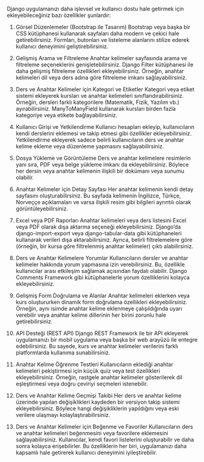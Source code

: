 Django uygulamanızı daha işlevsel ve kullanıcı dostu hale getirmek için ekleyebileceğiniz bazı özellikler şunlardır:

1. Görsel Düzenlemeler (Bootstrap ile Tasarım)
Bootstrap veya başka bir CSS kütüphanesi kullanarak sayfaları daha modern ve çekici hale getirebilirsiniz.
Formları, butonları ve listeleme alanlarını stilize ederek kullanıcı deneyimini geliştirebilirsiniz.

2. Gelişmiş Arama ve Filtreleme
Anahtar kelimeler sayfasında arama ve filtreleme seçeneklerini genişletebilirsiniz.
Django Filter kütüphanesi ile daha gelişmiş filtreleme özellikleri ekleyebilirsiniz. Örneğin, anahtar kelimeleri dil veya ders adına göre filtreleme imkanı sağlayabilirsiniz.

3. Ders ve Anahtar Kelimeler için Kategori ve Etiketler
Kategori veya etiket sistemi ekleyerek kursları ve anahtar kelimeleri sınıflandırabilirsiniz. Örneğin, dersleri farklı kategorilere (Matematik, Fizik, Yazılım vb.) ayırabilirsiniz.
ManyToManyField kullanarak kursları birden fazla kategoriye veya etikete bağlayabilirsiniz.

4. Kullanıcı Girişi ve Yetkilendirme
Kullanıcı hesapları ekleyip, kullanıcıların kendi derslerini eklemesi ve takip etmesi gibi özellikler ekleyebilirsiniz.
Yetkilendirme ekleyerek sadece belirli kullanıcıların ders ve anahtar kelime ekleme veya düzenleme yapmasını sağlayabilirsiniz.

5. Dosya Yükleme ve Görüntüleme
Ders ve anahtar kelimelere resimlerin yanı sıra, PDF veya belge yükleme imkanı da ekleyebilirsiniz.
Böylece her dersin veya anahtar kelimenin ilişkili bir dokümanı veya sunumu olabilir.
6. Anahtar Kelimeler için Detay Sayfası
Her anahtar kelimenin kendi detay sayfasını oluşturabilirsiniz. Bu sayfada kelimenin İngilizce, Türkçe, Norveççe açıklamaları ve varsa ilişkili resim gibi bilgileri ayrıntılı olarak görüntüleyebilirsiniz.
7. Excel veya PDF Raporları
Anahtar kelimeleri veya ders listesini Excel veya PDF olarak dışa aktarma seçeneği ekleyebilirsiniz. Django’da django-import-export veya django-tabular-data gibi kütüphaneleri kullanarak verileri dışa aktarabilirsiniz.
Ayrıca, belirli filtrelemelere göre (örneğin, bir kursa göre filtrelenmiş anahtar kelimeler) çıktı alabilirsiniz.
8. Ders ve Anahtar Kelimelere Yorumlar
Kullanıcıların dersler ve anahtar kelimeler hakkında yorum yapmasına izin verebilirsiniz. Bu, özellikle kullanıcılar arası etkileşim sağlamak açısından faydalı olabilir.
Django Comments Framework gibi kütüphanelerle yorum özelliklerini kolayca ekleyebilirsiniz.
9. Gelişmiş Form Doğrulama ve Alanlar
Anahtar kelimeleri eklerken veya kurs oluştururken dinamik form doğrulama özellikleri ekleyebilirsiniz.
Örneğin, aynı isimde anahtar kelime eklenmeye çalışıldığında uyarı verebilir veya anahtar kelime dillerinin her birini zorunlu hale getirebilirsiniz.
10. API Desteği (REST API)
Django REST Framework ile bir API ekleyerek uygulamanızı bir mobil uygulama veya başka bir web arayüzü ile entegre edebilirsiniz.
Bu sayede, kurs ve anahtar kelimeler verilerini farklı platformlarda kullanıma sunabilirsiniz.
11. Anahtar Kelime Öğrenme Testleri
Kullanıcıların eklediği anahtar kelimeleri pekiştirmesi için küçük quiz veya test özellikleri ekleyebilirsiniz.
Örneğin, rastgele anahtar kelimeler gösterilerek dil eşleştirmesi veya doğru çeviriyi seçmeleri istenebilir.
12. Ders ve Anahtar Kelime Geçmişi Takibi
Her ders ve anahtar kelime üzerinde yapılan değişiklikleri kaydeden bir versiyon takip sistemi ekleyebilirsiniz.
Böylece hangi değişikliklerin yapıldığını veya eski verilere ulaşmayı kolaylaştırabilirsiniz.
13. Ders ve Anahtar Kelimeler için Beğenme ve Favoriler
Kullanıcıların ders ve anahtar kelimeleri beğenmesini veya favorilere eklemesini sağlayabilirsiniz.
Kullanıcılar, kendi favori listelerini oluşturabilir ve daha sonra kolayca erişebilirler.
Bu özelliklerin her biri, uygulamanızı daha kapsamlı hale getirerek kullanıcı deneyimini iyileştirebilir.